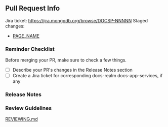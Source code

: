 ## Pull Request Info

Jira ticket: https://jira.mongodb.org/browse/DOCSP-NNNNN
Staged changes:

- [PAGE_NAME](https://docs-mongodbcom-staging.corp.mongodb.com/realm/docsworker-xlarge/BRANCH_NAME/)

<!--
- Write a summary of the changes and the related issue
- Include relevant motivation and context
- List any required dependencies for this change
-->

### Reminder Checklist

Before merging your PR, make sure to check a few things.

- [ ] Describe your PR's changes in the Release Notes section
- [ ] Create a Jira ticket for corresponding docs-realm docs-app-services, if any

### Release Notes

<!--
- **Kotlin** SDK
  - Realm/Manage Realm Files/Encrypt a Realm: Add information on encryption for
    local and synced realms.
-->

### Review Guidelines

[REVIEWING.md](https://github.com/mongodb/docs-realm/blob/master/REVIEWING.md)
